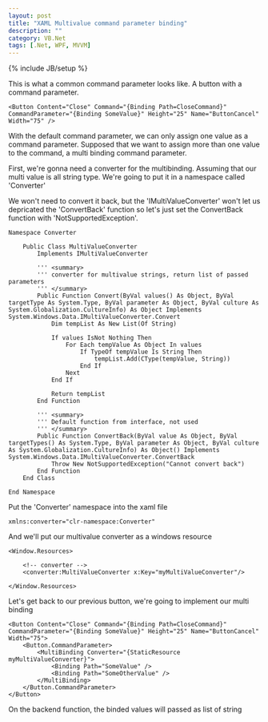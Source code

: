 ```yaml
---
layout: post
title: "XAML Multivalue command parameter binding"
description: ""
category: VB.Net
tags: [.Net, WPF, MVVM]
---
```

{% include JB/setup %}

This is what a common command parameter looks like. A button with a command parameter.

	<Button Content="Close" Command="{Binding Path=CloseCommand}" CommandParameter="{Binding SomeValue}" Height="25" Name="ButtonCancel" Width="75" />

With the default command parameter, we can only assign one value as a command parameter. Supposed that we want to assign more than one value to the command, a multi binding command parameter.

First, we're gonna need a converter for the multibinding. Assuming that our multi value is all string type. We're going to put it in a namespace called 'Converter'

We won't need to convert it back, but the 'IMultiValueConverter' won't let us depricated the 'ConvertBack' function so let's just set the ConvertBack function with 'NotSupportedException'.

	Namespace Converter

	    Public Class MultiValueConverter
	        Implements IMultiValueConverter

	        ''' <summary>
	        ''' converter for multivalue strings, return list of passed parameters
	        ''' </summary>
	        Public Function Convert(ByVal values() As Object, ByVal targetType As System.Type, ByVal parameter As Object, ByVal culture As System.Globalization.CultureInfo) As Object Implements System.Windows.Data.IMultiValueConverter.Convert
	            Dim tempList As New List(Of String)

	            If values IsNot Nothing Then
	                For Each tempValue As Object In values
	                    If TypeOf tempValue Is String Then
	                        tempList.Add(CType(tempValue, String))
	                    End If
	                Next
	            End If
	            
	            Return tempList
	        End Function

	        ''' <summary>
	        ''' Default function from interface, not used
	        ''' </summary>
	        Public Function ConvertBack(ByVal value As Object, ByVal targetTypes() As System.Type, ByVal parameter As Object, ByVal culture As System.Globalization.CultureInfo) As Object() Implements System.Windows.Data.IMultiValueConverter.ConvertBack
	            Throw New NotSupportedException("Cannot convert back")
	        End Function
	    End Class

	End Namespace

Put the 'Converter' namespace into the xaml file

	xmlns:converter="clr-namespace:Converter"

And we'll put our multivalue converter as a windows resource

	<Window.Resources>

        <!-- converter -->
        <converter:MultiValueConverter x:Key="myMultiValueConverter"/>

    </Window.Resources>

Let's get back to our previous button, we're going to implement our multi binding

	<Button Content="Close" Command="{Binding Path=CloseCommand}" CommandParameter="{Binding SomeValue}" Height="25" Name="ButtonCancel" Width="75">
		<Button.CommandParameter>
			<MultiBinding Converter="{StaticResource myMultiValueConverter}">
                <Binding Path="SomeValue" />
                <Binding Path="SomeOtherValue" />
            </MultiBinding>
		</Button.CommandParameter>
	</Button>

On the backend function, the binded values will passed as list of string




